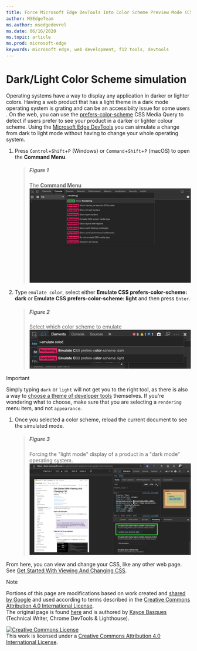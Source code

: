 ```yaml
---
title: Force Microsoft Edge DevTools Into Color Scheme Preview Mode (CSS Prefers Color Scheme)
author: MSEdgeTeam
ms.author: msedgedevrel
ms.date: 06/16/2020
ms.topic: article
ms.prod: microsoft-edge
keywords: microsoft edge, web development, f12 tools, devtools
---
```

<!-- Copyright Kayce Basques 

   Licensed under the Apache License, Version 2.0 (the "License");
   you may not use this file except in compliance with the License.
   You may obtain a copy of the License at

       https://www.apache.org/licenses/LICENSE-2.0

   Unless required by applicable law or agreed to in writing, software
   distributed under the License is distributed on an "AS IS" BASIS,
   WITHOUT WARRANTIES OR CONDITIONS OF ANY KIND, either express or implied.
   See the License for the specific language governing permissions and
   limitations under the License.  -->


# Dark/Light Color Scheme simulation   

Operating systems have a way to display any application in darker or lighter colors. Having a web product that has a light theme in a dark mode operating system is grating and can be an accessibiity issue for some users . On the web, you can use the [prefers-color-scheme][MDNPrefersColorScheme] CSS Media Query to detect if users prefer to see your product in a darker or lighter colour scheme. Using the [Microsoft Edge DevTools][MicrosoftEdgeDevTools] you can simulate a change from dark to light mode without having to change your whole operating system. 

1.  Press `Control`+`Shift`+`P` \(Windows\) or `Command`+`Shift`+`P` \(macOS\) to open the **Command Menu**.  
    
    > ##### Figure 1  
    > The **Command Menu**  
    > ![The Command Menu][ImageCommandMenu]  
    
1.  Type `emulate color`, select either **Emulate CSS prefers-color-scheme: dark** or **Emulate CSS prefers-color-scheme: light**  and then press `Enter`.  
    
    > ##### Figure 2  
    > Select which color scheme to emulate  
    > ![Color scheme selection from Command Menu][ImageSelectColorModeFromCommandMenu]  
    
> [!IMPORTANT]
> Simply typing `dark` or `light` will not get you to the right tool, as there is also a way to [choose a theme of developer tools][DevToolsThemeing] themselves. If you're wondering what to choose, make sure that you are selecting a `rendering` menu item, and not `appearance`. 

1. Once you selected a color scheme, reload the current document to see the simulated mode. 

    > ##### Figure 3  
    > Forcing the "light mode" display of a product in a "dark mode" operating system.  
    > ![Microsoft Edge docs displayed in simulated light mode inside Microsoft Edge developer tools][ImageDocsInSimulatedLightMode]  

From here, you can view and change your CSS, like any other web page.  See [Get Started With Viewing And Changing CSS][DevToolsCSSGetStarted].  

<!-- image links -->  
[ImageCommandMenu]: /microsoft-edge/devtools-guide-chromium/media/css-console-command-menu-rendering.msft.png "Figure 1: The Command Menu"  
[ImageSelectColorModeFromCommandMenu]: /microsoft-edge/devtools-guide-chromium/media/css-elements-styles-qs-select-renderingmode-command-menu.msft.png "Figure 2: Select which color scheme to emulate"
[ImageDocsInSimulatedLightMode]: /microsoft-edge/devtools-guide-chromium/media/css-elements-styles-qs-simulated-light-mode.msft.png "Figure 3: Forcing the light mode display of a product in a dark mode operating system."

<!-- links -->  
[MicrosoftEdgeDevTools]: /microsoft-edge/devtools-guide-chromium "Microsoft Edge (Chromium) Developer Tools"  
[RenderingTools]: /microsoft-edge/devtools-guide-chromium/rendering-tools "Microsoft Edge (Chromium) Rendering Tools"
[DevToolsThemeing]: /microsoft-edge/devtools-guide-chromium/customize/dark-theme "Enable Dark Theme In Microsoft Edge DevTools"
[DevToolsCSSGetStarted]: /microsoft-edge/devtools-guide-chromium/css/index "Get Started With Viewing And Changing CSS"  

[MDNPrefersColorScheme]: https://developer.mozilla.org/en-US/docs/Web/CSS/@media/prefers-color-scheme "prefers-color-scheme | MDN"  


> [!NOTE]
> Portions of this page are modifications based on work created and [shared by Google][GoogleSitePolicies] and used according to terms described in the [Creative Commons Attribution 4.0 International License][CCA4IL].  
> The original page is found [here](https://developers.google.com/web/tools/chrome-devtools/css/print-preview) and is authored by [Kayce Basques][KayceBasques] \(Technical Writer, Chrome DevTools \& Lighthouse\).  

[![Creative Commons License][CCby4Image]][CCA4IL]  
This work is licensed under a [Creative Commons Attribution 4.0 International License][CCA4IL].  

[CCA4IL]: https://creativecommons.org/licenses/by/4.0  
[CCby4Image]: https://i.creativecommons.org/l/by/4.0/88x31.png  
[GoogleSitePolicies]: https://developers.google.com/terms/site-policies  
[KayceBasques]: https://developers.google.com/web/resources/contributors/kaycebasques  
